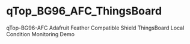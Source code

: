 # qTop_BG96_AFC_ThingsBoard
 qTop-BG96-AFC Adafruit Feather Compatible Shield ThingsBoard Local Condition Monitoring Demo 
